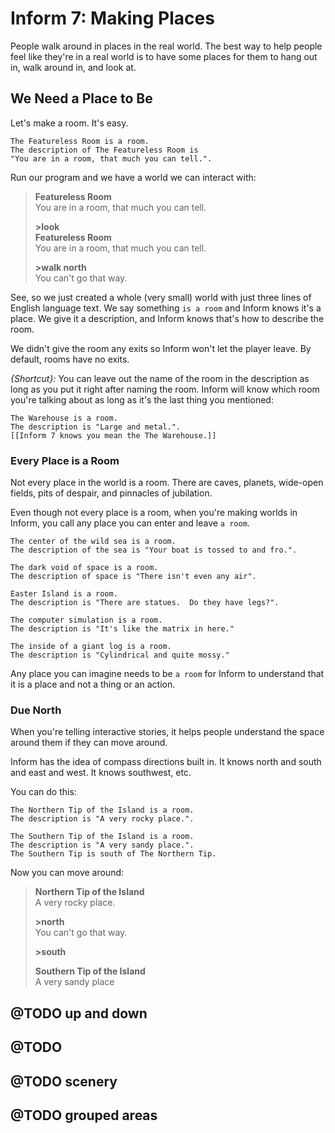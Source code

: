 # Inform 7: Making Places

People walk around in places in the real world.  The best way to help people feel like they're in a real world is to have some places for them to hang out in, walk around in, and look at.

## We Need a Place to Be

Let's make a room.  It's easy.

```inform7
The Featureless Room is a room.
The description of The Featureless Room is 
"You are in a room, that much you can tell.".
```

Run our program and we have a world we can interact with:

> **Featureless Room**  
> You are in a room, that much you can tell.
>
>**\>look**  
> **Featureless Room**  
> You are in a room, that much you can tell.
>
> **\>walk north**  
>You can't go that way.

See, so we just created a whole (very small) world with just three lines of English language text.  We say something `is a room` and Inform knows it's a place.  We give it a description, and Inform knows that's how to describe the room.

We didn't give the room any exits so Inform won't let the player leave.  By default, rooms have no exits.

_{Shortcut}:_ You can leave out the name of the room in the description as long as you put it right after naming the room.  Inform will know which room you're talking about as long as it's the last thing you mentioned:

```inform7
The Warehouse is a room.
The description is "Large and metal.".
[[Inform 7 knows you mean the The Warehouse.]]
```

### Every Place is a Room

Not every place in the world is a room.  There are caves, planets, wide-open fields, pits of despair, and pinnacles of jubilation.  

Even though not every place is a room, when you're making worlds in Inform, you call any place you can enter and leave `a room`.  

```inform7
The center of the wild sea is a room.
The description of the sea is "Your boat is tossed to and fro.".

The dark void of space is a room.
The description of space is "There isn't even any air".

Easter Island is a room.
The description is "There are statues.  Do they have legs?".

The computer simulation is a room.
The description is "It's like the matrix in here."

The inside of a giant log is a room.
The description is "Cylindrical and quite mossy."
```

Any place you can imagine needs to be `a room` for Inform to understand that it is a place and not a thing or an action.

### Due North

When you're telling interactive stories, it helps people understand the space around them if they can move around.

Inform has the idea of compass directions built in.  It knows north and south and east and west.  It knows southwest, etc.

You can do this:

```inform7
The Northern Tip of the Island is a room.
The description is "A very rocky place.".

The Southern Tip of the Island is a room.
The description is "A very sandy place.".
The Southern Tip is south of The Northern Tip.
```

Now you can move around:

> **Northern Tip of the Island**  
> A very rocky place.  
>
> **\>north**  
> You can't go that way.  
>
> **\>south**  
>
> **Southern Tip of the Island**  
> A very sandy place

## @TODO up and down
## @TODO 
## @TODO scenery
## @TODO grouped areas
